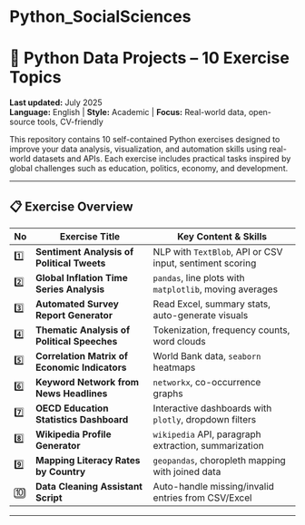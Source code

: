 # Python_SocialSciences
# 🧠 Python Data Projects – 10 Exercise Topics

**Last updated:** July 2025  
**Language:** English | **Style:** Academic | **Focus:** Real-world data, open-source tools, CV-friendly

This repository contains 10 self-contained Python exercises designed to improve your data analysis, visualization, and automation skills using real-world datasets and APIs. Each exercise includes practical tasks inspired by global challenges such as education, politics, economy, and development.

---

## 📋 Exercise Overview

| No | Exercise Title | Key Content & Skills |
|----|----------------|----------------------|
| 1️⃣ | **Sentiment Analysis of Political Tweets** | NLP with `TextBlob`, API or CSV input, sentiment scoring |
| 2️⃣ | **Global Inflation Time Series Analysis** | `pandas`, line plots with `matplotlib`, moving averages |
| 3️⃣ | **Automated Survey Report Generator** | Read Excel, summary stats, auto-generate visuals |
| 4️⃣ | **Thematic Analysis of Political Speeches** | Tokenization, frequency counts, word clouds |
| 5️⃣ | **Correlation Matrix of Economic Indicators** | World Bank data, `seaborn` heatmaps |
| 6️⃣ | **Keyword Network from News Headlines** | `networkx`, co-occurrence graphs |
| 7️⃣ | **OECD Education Statistics Dashboard** | Interactive dashboards with `plotly`, dropdown filters |
| 8️⃣ | **Wikipedia Profile Generator** | `wikipedia` API, paragraph extraction, summarization |
| 9️⃣ | **Mapping Literacy Rates by Country** | `geopandas`, choropleth mapping with joined data |
| 🔟 | **Data Cleaning Assistant Script** | Auto-handle missing/invalid entries from CSV/Excel |

---
